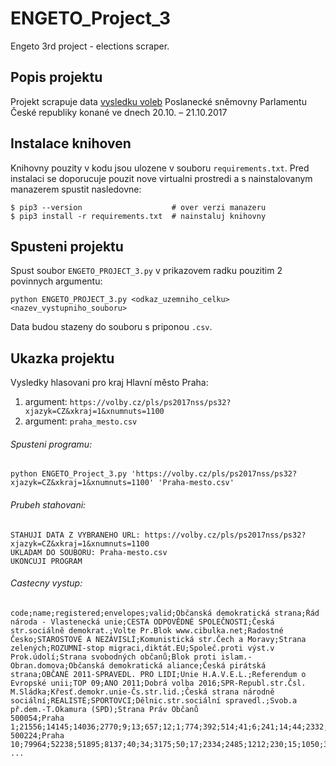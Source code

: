 # ENGETO_Project_3
Engeto 3rd project - elections scraper.

## Popis projektu
Projekt scrapuje data [vysledku voleb](https://volby.cz/pls/ps2017nss/ps?xjazyk=CZ) Poslanecké sněmovny Parlamentu České republiky konané ve dnech 20.10. – 21.10.2017

## Instalace knihoven
Knihovny pouzity v kodu jsou ulozene v souboru `requirements.txt`. Pred instalaci se doporucuje pouzit nove virtualni prostredi a s nainstalovanym manazerem spustit nasledovne:
```
$ pip3 --version                    # over verzi manazeru
$ pip3 install -r requirements.txt  # nainstaluj knihovny
```

## Spusteni projektu
Spust soubor `ENGETO_PROJECT_3.py` v prikazovem radku pouzitim 2 povinnych argumentu:
```
python ENGETO_PROJECT_3.py <odkaz_uzemniho_celku> <nazev_vystupniho_souboru>
```
Data budou stazeny do souboru s priponou `.csv`.

## Ukazka projektu
Vysledky hlasovani pro kraj Hlavní město Praha:

1. argument:  `https://volby.cz/pls/ps2017nss/ps32?xjazyk=CZ&xkraj=1&xnumnuts=1100`
2. argument:  `praha_mesto.csv`

###### Spusteni programu:
```
python ENGETO_Project_3.py 'https://volby.cz/pls/ps2017nss/ps32?xjazyk=CZ&xkraj=1&xnumnuts=1100' 'Praha-mesto.csv'   
```

###### Prubeh stahovani:
```
STAHUJI DATA Z VYBRANEHO URL: https://volby.cz/pls/ps2017nss/ps32?xjazyk=CZ&xkraj=1&xnumnuts=1100
UKLADAM DO SOUBORU: Praha-mesto.csv
UKONCUJI PROGRAM
```

###### Castecny vystup:
```
code;name;registered;envelopes;valid;Občanská demokratická strana;Řád národa - Vlastenecká unie;CESTA ODPOVĚDNÉ SPOLEČNOSTI;Česká str.sociálně demokrat.;Volte Pr.Blok www.cibulka.net;Radostné Česko;STAROSTOVÉ A NEZÁVISLÍ;Komunistická str.Čech a Moravy;Strana zelených;ROZUMNÍ-stop migraci,diktát.EU;Společ.proti výst.v Prok.údolí;Strana svobodných občanů;Blok proti islam.-Obran.domova;Občanská demokratická aliance;Česká pirátská strana;OBČANÉ 2011-SPRAVEDL. PRO LIDI;Unie H.A.V.E.L.;Referendum o Evropské unii;TOP 09;ANO 2011;Dobrá volba 2016;SPR-Republ.str.Čsl. M.Sládka;Křesť.demokr.unie-Čs.str.lid.;Česká strana národně sociální;REALISTÉ;SPORTOVCI;Dělnic.str.sociální spravedl.;Svob.a př.dem.-T.Okamura (SPD);Strana Práv Občanů
500054;Praha 1;21556;14145;14036;2770;9;13;657;12;1;774;392;514;41;6;241;14;44;2332;5;0;12;2783;1654;1;7;954;3;133;11;2;617;34
500224;Praha 10;79964;52238;51895;8137;40;34;3175;50;17;2334;2485;1212;230;15;1050;35;67;9355;9;8;30;6497;10856;37;53;2398;12;477;69;53;2998;162
...
```
